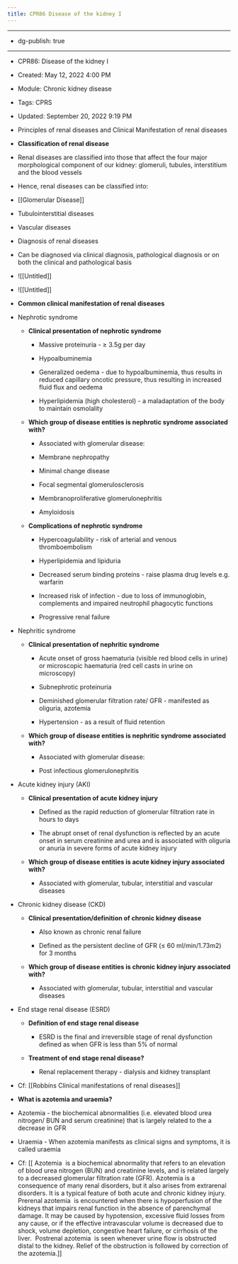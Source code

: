 ```yaml
---
title: CPR86 Disease of the kidney I
---
```


- --

- dg-publish: true

- --

- CPR86: Disease of the kidney I

- Created: May 12, 2022 4:00 PM

- Module: Chronic kidney disease

- Tags: CPRS

- Updated: September 20, 2022 9:19 PM

- Principles of renal diseases and Clinical Manifestation of renal diseases

- **Classification of renal disease**

- Renal diseases are classified into those that affect the four major morphological component of our kidney: glomeruli, tubules, interstitium and the blood vessels

- Hence, renal diseases can be classified into:

- [[Glomerular Disease]]

- Tubulointerstitial diseases

- Vascular diseases

- Diagnosis of renal diseases

- Can be diagnosed via clinical diagnosis, pathological diagnosis or on both the clinical and pathological basis

- ![[Untitled]]

- ![[Untitled]]

- **Common clinical manifestation of renal diseases**

- Nephrotic syndrome
	 - **Clinical presentation of nephrotic syndrome**
		 - Massive proteinuria - ≥ 3.5g per day

		 - Hypoalbuminemia

		 - Generalized oedema - due to hypoalbuminemia, thus results in reduced capillary oncotic pressure, thus resulting in increased fluid flux and oedema

		 - Hyperlipidemia (high cholesterol) - a maladaptation of the body to maintain osmolality

	 - **Which group of disease entities is nephrotic syndrome associated with?**
		 - Associated with glomerular disease:

		 - Membrane nephropathy

		 - Minimal change disease

		 - Focal segmental glomerulosclerosis

		 - Membranoproliferative glomerulonephritis

		 - Amyloidosis

	 - **Complications of nephrotic syndrome**
		 - Hypercoagulability - risk of arterial and venous thromboembolism

		 - Hyperlipidemia and lipiduria

		 - Decreased serum binding proteins - raise plasma drug levels e.g. warfarin

		 - Increased risk of infection - due to loss of immunoglobin, complements and impaired neutrophil phagocytic functions

		 - Progressive renal failure

- Nephritic syndrome
	 - **Clinical presentation of nephritic syndrome**
		 - Acute onset of gross haematuria (visible red blood cells in urine) or microscopic haematuria (red cell casts in urine on microscopy)

		 - Subnephrotic proteinuria

		 - Deminished glomerular filtration rate/ GFR - manifested as oliguria, azotemia

		 - Hypertension - as a result of fluid retention

	 - **Which group of disease entities is nephritic syndrome associated with?**
		 - Associated with glomerular disease:

		 - Post infectious glomerulonephritis

- Acute kidney injury (AKI)
	 - **Clinical presentation of acute kidney injury**
		 - Defined as the rapid reduction of glomerular filtration rate in hours to days

		 - The abrupt onset of renal dysfunction is reflected by an acute onset in serum creatinine and urea and is associated with oliguria or anuria in severe forms of acute kidney injury

	 - **Which group of disease entities is acute kidney injury associated with?**
		 - Associated with glomerular, tubular, interstitial and vascular diseases

- Chronic kidney disease (CKD)
	 - **Clinical presentation/definition of chronic kidney disease**
		 - Also known as chronic renal failure

		 - Defined as the persistent decline of GFR (≤ 60 ml/min/1.73m2) for 3 months

	 - **Which group of disease entities is chronic kidney injury associated with?**
		 - Associated with glomerular, tubular, interstitial and vascular diseases

- End stage renal disease (ESRD)
	 - **Definition of end stage renal disease**
		 - ESRD is the final and irreversible stage of renal dysfunction defined as when GFR is less than 5% of normal

	 - **Treatment of end stage renal disease?**
		 - Renal replacement therapy - dialysis and kidney transplant

- Cf: [[Robbins  Clinical manifestations of renal diseases]] 

- **What is azotemia and uraemia?**

- Azotemia - the biochemical abnormalities (i.e. elevated blood urea nitrogen/ BUN and serum creatinine) that is largely related to the a decrease in GFR

- Uraemia - When azotemia manifests as clinical signs and symptoms, it is called uraemia

- Cf: [[ Azotemia  is a biochemical abnormality that refers to an elevation of blood urea nitrogen (BUN) and creatinine levels, and is related largely to a decreased glomerular filtration rate (GFR). Azotemia is a consequence of many renal disorders, but it also arises from extrarenal disorders. It is a typical feature of both acute and chronic kidney injury.  Prerenal azotemia  is encountered when there is hypoperfusion of the kidneys that impairs renal function in the absence of parenchymal damage. It may be caused by hypotension, excessive fluid losses from any cause, or if the effective intravascular volume is decreased due to shock, volume depletion, congestive heart failure, or cirrhosis of the liver.  Postrenal azotemia  is seen whenever urine flow is obstructed distal to the kidney. Relief of the obstruction is followed by correction of the azotemia.]]
